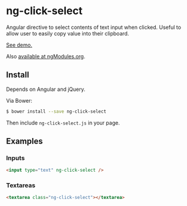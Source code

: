 ng-click-select
===============

Angular directive to select contents of text input when clicked.
Useful to allow user to easily copy value into their clipboard.

[See demo.](https://rawgithub.com/AndersDJohnson/ng-click-select/master/index.html)


Also [available at ngModules.org](http://ngmodules.org/modules/ng-click-select).

## Install

Depends on Angular and jQuery.

Via Bower:

```sh
$ bower install --save ng-click-select
```

Then include `ng-click-select.js` in your page.

## Examples

### Inputs

```html
<input type="text" ng-click-select />
```

### Textareas

```html
<textarea class="ng-click-select"></textarea>
```
